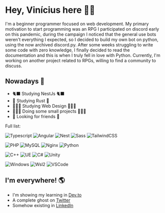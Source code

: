 
# Hey, Vinícius here ✌🏽
I'm a beginner programmer focused on web development. My primary motivation to start programming was an RPG I participated on discord early on this pandemic, during the campaign I noticed that the general use bots weren't everything I expected, so I decided to build my own bot on python, using the now archived discord.py. After some weeks struggling to write some code with zero knowledge, I finally decided to read the documentation and this is when I truly fell in love with Python. Currently, I'm working on another project related to RPGs, willing to find a community to discuss.

## Nowadays 📅
- 🐈‍⬛ Studying NestJs 🐈‍⬛
- 🦀 Studying Rust 🦀
- 🧑🏽‍🎨 Studying Web Design 🧑🏽‍🎨
- 🧑🏽‍💻 Doing some small projects 🧑🏽‍💻
- 🤖 Looking for friends 🤖

Full list:

![Typescript](https://img.shields.io/badge/Typescript-black?style=for-the-badge&logo=typescript)
![Angular](https://img.shields.io/badge/Angular-black?style=for-the-badge&logo=angular)
![Nest](https://img.shields.io/badge/Nest-black?style=for-the-badge&logo=nestjs&logoColor=e0234e)
![Sass](https://img.shields.io/badge/Sass-black?style=for-the-badge&logo=sass&logoColor=CC6699)
![TailwindCSS](https://img.shields.io/badge/Tailwind_CSS-black?style=for-the-badge&logo=tailwind-css&logoColor=38B2AC)

![PHP](https://img.shields.io/badge/PHP-black?style=for-the-badge&logo=php&logoColor=blue)
![MySQL](https://img.shields.io/badge/MySQL-black?style=for-the-badge&logo=mysql&logoColor=white)
![Nginx](https://img.shields.io/badge/Nginx-black?style=for-the-badge&logo=nginx&logoColor=009639)
![Python](https://img.shields.io/badge/Python-black?style=for-the-badge&logo=python&logoColor=3776AB)

![C++](https://img.shields.io/badge/C%2B%2B-black?style=for-the-badge&logo=c%2B%2B&logoColor=00599C)
![UE](https://img.shields.io/badge/unrealengine-black.svg?style=for-the-badge&logo=unrealengine&logoColor=white)
![C#](https://img.shields.io/badge/C%23-black?style=for-the-badge&logo=c-sharp&logoColor=239120)
![Unity](https://img.shields.io/badge/Unity-black?style=for-the-badge&logo=unity&logoColor=white)

![Windows](https://img.shields.io/badge/Windows-black?style=for-the-badge&logo=windows&logoColor=blue)
![Wsl2](https://img.shields.io/badge/Wsl2-black?style=for-the-badge&logo=linux)
![VSCode](https://img.shields.io/badge/VSCode-black?style=for-the-badge&logo=visual-studio-code&logoColor=2D9EE9)

## I'm everywhere! 🌎
- I'm showing my learning in <a href="https://dev.to/vinic">Dev.to</a>
- A complete ghost on <a href="https://twitter.com/viniciusithalo">Twitter</a>
- Somehow existing in <a href="https://www.linkedin.com/in/vinithalo">LinkedIn</a>

<!--
**ViniciusIth/ViniciusIth** is a ✨ _special_ ✨ repository because its `README.md` (this file) appears on your GitHub profile.

Here are some ideas to get you started:

- 🔭 I’m currently working on ...
- 🌱 I’m currently learning ...
- 👯 I’m looking to collaborate on ...
- 🤔 I’m looking for help with ...
- 💬 Ask me about ...
- 📫 How to reach me: ...
- 😄 Pronouns: ...
- ⚡ Fun fact: ...
-->
